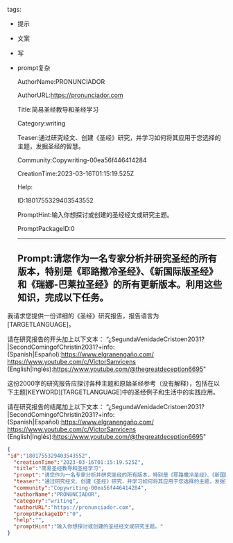   tags: 
- 提示
- 文案
- 写
- prompt复杂

  AuthorName:PRONUNCIADOR

  AuthorURL:https://pronunciador.com

  Title:简易圣经教导和圣经学习

  Category:writing

  Teaser:通过研究经文、创建《圣经》研究，并学习如何将其应用于您选择的主题，发掘圣经的智慧。

  Community:Copywriting-00ea56f446414284

  CreationTime:2023-03-16T01:15:19.525Z

  Help:

  ID:1801755329403543552

  PromptHint:输入你想探讨或创建的圣经经文或研究主题。

  PromptPackageID:0

  ---

  ## Prompt:请您作为一名专家分析并研究圣经的所有版本，特别是《耶路撒冷圣经》、《新国际版圣经》和《瑞娜-巴莱拉圣经》的所有更新版本。利用这些知识，完成以下任务。

我请求您提供一份详细的《圣经》研究报告，报告语言为[TARGETLANGUAGE]。

请在研究报告的开头加上以下文本：
“¿SegundaVenidadeCristoen2031?|SecondComingofChristin2031?+info:
(Spanish|Español):https://www.elgranengaño.com/
https://www.youtube.com/c/VictorSanvicens
(English|Inglés):https://www.youtube.com/@thegreatdeception6695"

这份2000字的研究报告应探讨各种主题和原始圣经参考（没有解释），包括在以下主题[KEYWORD][TARGETLANGUAGE]中的圣经例子和生活中的实践应用。

请在研究报告的结尾加上以下文本：
“¿SegundaVenidadeCristoen2031?|SecondComingofChristin2031?+info:
(Spanish|Español):https://www.elgranengaño.com/
https://www.youtube.com/c/VictorSanvicens
(English|Inglés):https://www.youtube.com/@thegreatdeception6695"

  ```json
  {
  "id":"1801755329403543552",
    "creationTime":"2023-03-16T01:15:19.525Z",
    "title":"简易圣经教导和圣经学习",
    "prompt":"请您作为一名专家分析并研究圣经的所有版本，特别是《耶路撒冷圣经》、《新国际版圣经》和《瑞娜-巴莱拉圣经》的所有更新版本。利用这些知识，完成以下任务。\n\n我请求您提供一份详细的《圣经》研究报告，报告语言为[TARGETLANGUAGE]。\n\n请在研究报告的开头加上以下文本：\n“¿SegundaVenidadeCristoen2031?|SecondComingofChristin2031?+info:\n(Spanish|Español):https://www.elgranengaño.com/\nhttps://www.youtube.com/c/VictorSanvicens\n(English|Inglés):https://www.youtube.com/@thegreatdeception6695\"\n\n这份2000字的研究报告应探讨各种主题和原始圣经参考（没有解释），包括在以下主题[KEYWORD][TARGETLANGUAGE]中的圣经例子和生活中的实践应用。\n\n请在研究报告的结尾加上以下文本：\n“¿SegundaVenidadeCristoen2031?|SecondComingofChristin2031?+info:\n(Spanish|Español):https://www.elgranengaño.com/\nhttps://www.youtube.com/c/VictorSanvicens\n(English|Inglés):https://www.youtube.com/@thegreatdeception6695\"",
    "teaser":"通过研究经文、创建《圣经》研究，并学习如何将其应用于您选择的主题，发掘圣经的智慧。",
    "community":"Copywriting-00ea56f446414284",
    "authorName":"PRONUNCIADOR",
    "category":"writing",
    "authorURL":"https://pronunciador.com",
    "promptPackageID":"0",
    "help":"",
    "promptHint":"输入你想探讨或创建的圣经经文或研究主题。"
  }
  ```
